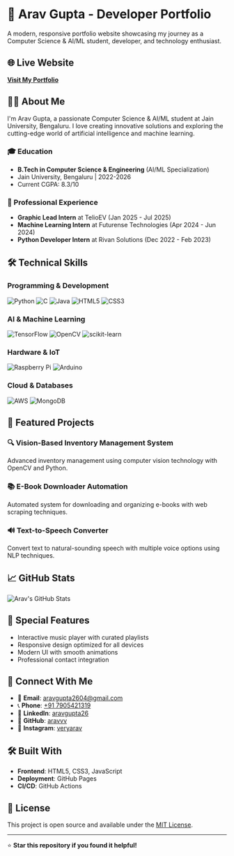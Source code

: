 # 🚀 Arav Gupta - Developer Portfolio

A modern, responsive portfolio website showcasing my journey as a Computer Science & AI/ML student, developer, and technology enthusiast.

## 🌐 Live Website
**[Visit My Portfolio](https://aravvv.github.io/myPortfolio)**

## 👨‍💻 About Me
I'm Arav Gupta, a passionate Computer Science & AI/ML student at Jain University, Bengaluru. I love creating innovative solutions and exploring the cutting-edge world of artificial intelligence and machine learning.

### 🎓 Education
- **B.Tech in Computer Science & Engineering** (AI/ML Specialization)
- Jain University, Bengaluru | 2022-2026
- Current CGPA: 8.3/10

### 💼 Professional Experience
- **Graphic Lead Intern** at TelioEV (Jan 2025 - Jul 2025)
- **Machine Learning Intern** at Futurense Technologies (Apr 2024 - Jun 2024)  
- **Python Developer Intern** at Rivan Solutions (Dec 2022 - Feb 2023)

## 🛠️ Technical Skills

### Programming & Development
![Python](https://img.shields.io/badge/Python-3776AB?style=for-the-badge&logo=python&logoColor=white)
![C](https://img.shields.io/badge/C-00599C?style=for-the-badge&logo=c&logoColor=white)
![Java](https://img.shields.io/badge/Java-ED8B00?style=for-the-badge&logo=java&logoColor=white)
![HTML5](https://img.shields.io/badge/HTML5-E34F26?style=for-the-badge&logo=html5&logoColor=white)
![CSS3](https://img.shields.io/badge/CSS3-1572B6?style=for-the-badge&logo=css3&logoColor=white)

### AI & Machine Learning
![TensorFlow](https://img.shields.io/badge/TensorFlow-FF6F00?style=for-the-badge&logo=tensorflow&logoColor=white)
![OpenCV](https://img.shields.io/badge/OpenCV-27338e?style=for-the-badge&logo=OpenCV&logoColor=white)
![scikit-learn](https://img.shields.io/badge/scikit--learn-F7931E?style=for-the-badge&logo=scikit-learn&logoColor=white)

### Hardware & IoT
![Raspberry Pi](https://img.shields.io/badge/Raspberry%20Pi-A22846?style=for-the-badge&logo=Raspberry%20Pi&logoColor=white)
![Arduino](https://img.shields.io/badge/Arduino-00979D?style=for-the-badge&logo=Arduino&logoColor=white)

### Cloud & Databases
![AWS](https://img.shields.io/badge/AWS-232F3E?style=for-the-badge&logo=amazon-aws&logoColor=white)
![MongoDB](https://img.shields.io/badge/MongoDB-4EA94B?style=for-the-badge&logo=mongodb&logoColor=white)

## 🚀 Featured Projects

### 🔍 Vision-Based Inventory Management System
Advanced inventory management using computer vision technology with OpenCV and Python.

### 📚 E-Book Downloader Automation
Automated system for downloading and organizing e-books with web scraping techniques.

### 🔊 Text-to-Speech Converter
Convert text to natural-sounding speech with multiple voice options using NLP techniques.

## 📈 GitHub Stats
![Arav's GitHub Stats](https://github-readme-stats.vercel.app/api?username=aravvv&show_icons=true&theme=radical)

## 🎵 Special Features
- Interactive music player with curated playlists
- Responsive design optimized for all devices
- Modern UI with smooth animations
- Professional contact integration

## 📱 Connect With Me
- 📧 **Email**: [aravgupta2604@gmail.com](mailto:aravgupta2604@gmail.com)
- 📞 **Phone**: [+91 7905421319](tel:7905421319)
- 💼 **LinkedIn**: [aravgupta26](https://linkedin.com/in/aravgupta26)
- 🐙 **GitHub**: [aravvv](https://github.com/aravvv)
- 📸 **Instagram**: [veryarav](https://instagram.com/veryarav)

## 🛠️ Built With
- **Frontend**: HTML5, CSS3, JavaScript
- **Deployment**: GitHub Pages
- **CI/CD**: GitHub Actions

## 📄 License
This project is open source and available under the [MIT License](LICENSE).

---
⭐ **Star this repository if you found it helpful!**
